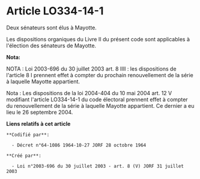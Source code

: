 # Article LO334-14-1

Deux sénateurs sont élus à Mayotte.

Les dispositions organiques du Livre II du présent code sont applicables à l'élection des sénateurs de Mayotte.

**Nota:**

NOTA : Loi 2003-696 du 30 juillet 2003 art. 8 IIII : les dispositions de l'article 8 I prennent effet à compter du prochain
renouvellement de la série à laquelle Mayotte appartient.

Nota : Les dispositions de la loi 2004-404 du 10 mai 2004 art. 12 V modifiant l'article LO334-14-1 du code électoral prennent
effet à compter du renouvellement de la série à laquelle Mayotte appartient. Ce dernier a eu lieu le 26 septembre 2004.

**Liens relatifs à cet article**

	**Codifié par**:

	  - Décret n°64-1086 1964-10-27 JORF 28 octobre 1964

	**Créé par**:

	  - Loi n°2003-696 du 30 juillet 2003 - art. 8 (V) JORF 31 juillet 2003
